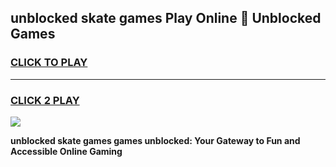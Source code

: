 
## unblocked skate games Play Online 👋 Unblocked Games
<h3>
<a href="https://premium.freeplayer.one?title=unblocked_skate_games&ref=19F">CLICK TO PLAY</a></h3>
<hr>

<h3>
<a href="https://premium.freeplayer.one?title=unblocked_skate_games&ref=19F">CLICK 2 PLAY</a>
  
</h3>

<a href="https://premium.freeplayer.one?title=unblocked_skate_games&ref=19F"><img src="https://clearcache.store/games.png"></a>


**unblocked skate games games unblocked: Your Gateway to Fun and Accessible Online Gaming**
